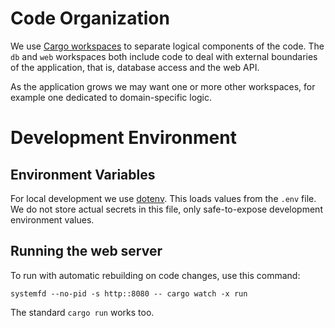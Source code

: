 # Code Organization

We use [Cargo workspaces](https://doc.rust-lang.org/book/ch14-03-cargo-workspaces.html) to separate logical components of the code.
The `db` and `web` workspaces both include code to deal with external boundaries of the application, that is, database access and the web API.

As the application grows we may want one or more other workspaces, for example one dedicated to domain-specific logic.

# Development Environment

## Environment Variables

For local development we use [dotenv](https://crates.io/crates/dotenv).
This loads values from the `.env` file. We do not store actual secrets in this file, only safe-to-expose development environment values.

## Running the web server

To run with automatic rebuilding on code changes, use this command:

`systemfd --no-pid -s http::8080 -- cargo watch -x run`

The standard `cargo run` works too.
